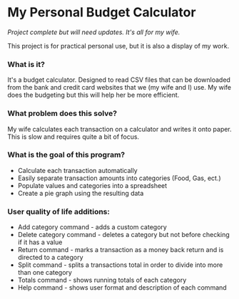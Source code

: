 # My Personal Budget Calculator
*Project complete but will need updates. It's all for my wife.*

This project is for practical personal use, but it is also a display of my work.

### What is it?
It's a budget calculator. Designed to read CSV files that can be downloaded
from the bank and credit card websites that we (my wife and I) use. My wife
does the budgeting but this will help her be more efficient.

### What problem does this solve?
My wife calculates each transaction on a calculator and writes it onto paper.
This is slow and requires quite a bit of focus.

### What is the goal of this program?
- Calculate each transaction automatically
- Easily separate transaction amounts into categories (Food, Gas, ect.)
- Populate values and categories into a spreadsheet
- Create a pie graph using the resulting data

### User quality of life additions:
- Add category command - adds a custom category
- Delete category command - deletes a category but not before checking if it has a value
- Return command - marks a transaction as a money back return and is directed to a category
- Split command - splits a transactions total in order to divide into more than one category
- Totals command - shows running totals of each category
- Help command - shows user format and description of each command
